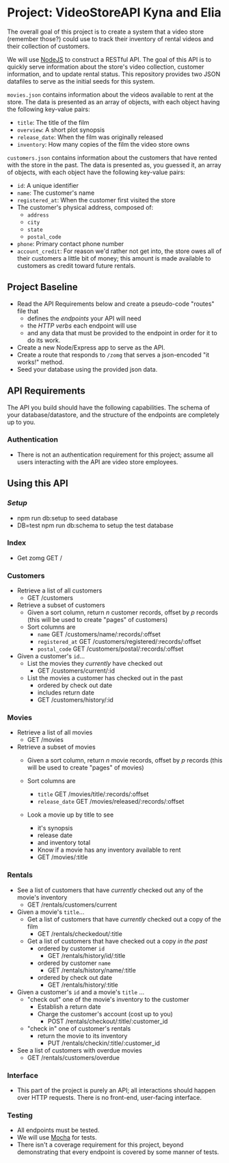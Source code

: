 # Project: VideoStoreAPI Kyna and Elia

The overall goal of this project is to create a system that a video store (remember those?) could use to track their inventory of rental videos and their collection of customers.

We will use [NodeJS](https://nodejs.org/en/) to construct a RESTful API. The goal of this API is to quickly serve information about the store's video collection, customer information, and to update rental status. This repository provides two JSON datafiles to serve as the initial seeds for this system.

`movies.json` contains information about the videos available to rent at the store. The data is presented as an array of objects, with each object having the following key-value pairs:

- `title`: The title of the film
- `overview`: A short plot synopsis
- `release_date`: When the film was originally released
- `inventory`: How many copies of the film the video store owns

`customers.json` contains information about the customers that have rented with the store in the past. The data is presented as, you guessed it, an array of objects, with each object have the following key-value pairs:

- `id`: A unique identifier
- `name`: The customer's name
- `registered_at`: When the customer first visited the store
- The customer's physical address, composed of:
  - `address`
  - `city`
  - `state`
  - `postal_code`
- `phone`: Primary contact phone number
- `account_credit`: For reason we'd rather not get into, the store owes all of their customers a little bit of money; this amount is made available to customers as credit toward future rentals.

## Project Baseline

- Read the API Requirements below and create a pseudo-code "routes" file that
  - defines the _endpoints_ your API will need
  - the _HTTP verbs_ each endpoint will use
  - and any data that must be provided to the endpoint in order for it to do its work.
- Create a new Node/Express app to serve as the API.
- Create a route that responds to `/zomg` that serves a json-encoded "it works!" method.
- Seed your database using the provided json data.

## API Requirements

The API you build should have the following capabilities. The schema of your database/datastore, and the structure of the endpoints are completely up to you.

### Authentication
- There is not an authentication requirement for this project; assume all users interacting with the API are video store employees.


## Using this API

### _Setup_
- npm run db:setup to seed database
- DB=test npm run db:schema to setup the test database

### Index
- Get zomg GET /

### Customers
- Retrieve a list of all customers
  - GET /customers
- Retrieve a subset of customers
  - Given a sort column, return _n_ customer records, offset by _p_ records (this will be used to create "pages" of customers)
  - Sort columns are
    - `name` GET /customers/name/:records/:offset
    - `registered_at` GET /customers/registered/:records/:offset
    - `postal_code` GET /customers/postal/:records/:offset
- Given a customer's `id`...
  - List the movies they _currently_ have checked out
    - GET /customers/current/:id
  - List the movies a customer has checked out in the past
    - ordered by check out date
    - includes return date
    - GET /customers/history/:id

### Movies
- Retrieve a list of all movies
  - GET /movies
- Retrieve a subset of movies
  - Given a sort column, return _n_ movie records, offset by _p_ records (this will be used to create "pages" of movies)
  - Sort columns are
    - `title` GET /movies/title/:records/:offset
    - `release_date` GET /movies/released/:records/:offset

  - Look a movie up by title to see
    - it's synopsis
    - release date
    - and inventory total
    - Know if a movie has any inventory available to rent
    - GET /movies/:title

### Rentals

- See a list of customers that have _currently_ checked out any of the movie's inventory
  - GET /rentals/customers/current
- Given a movie's `title`...
  - Get a list of customers that have _currently_ checked out a copy of the film
    - GET /rentals/checkedout/:title
  - Get a list of customers that have checked out a copy _in the past_
    - ordered by customer `id`
      - GET /rentals/history/id/:title
    - ordered by customer `name`
      - GET /rentals/history/name/:title
    - ordered by check out date
      - GET /rentals/history/:title
- Given a customer's `id` and a movie's `title` ...
  - "check out" one of the movie's inventory to the customer
    - Establish a return date
    - Charge the customer's account (cost up to you)
      - POST /rentals/checkout/:title/:customer_id
  - "check in" one of customer's rentals
    - return the movie to its inventory
      - PUT /rentals/checkin/:title/:customer_id
- See a list of customers with overdue movies
  - GET /rentals/customers/overdue

### Interface
- This part of the project is purely an API; all interactions should happen over HTTP requests. There is no front-end, user-facing interface.

### Testing
- All endpoints must be tested.
- We will use [Mocha](https://mochajs.org/) for tests.
- There isn't a coverage requirement for this project, beyond demonstrating that every endpoint is covered by some manner of tests.
